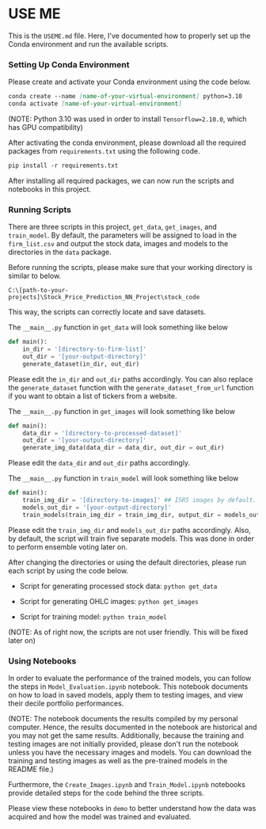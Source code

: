 # USE ME
This is the `USEME.md` file. Here, I've documented how to properly set up the Conda environment and run the available scripts. 

### Setting Up Conda Environment
Please create and activate your Conda environment using the code below.

```markdown
conda create --name [name-of-your-virtual-environment] python=3.10
conda activate [name-of-your-virtual-environment]
```

(NOTE: Python 3.10 was used in order to install `Tensorflow=2.10.0`, which has GPU compatibility)

After activating the conda environment, please download all the required packages from `requirements.txt` using the following code.

```markdown
pip install -r requirements.txt
```

After installing all required packages, we can now run the scripts and notebooks in this project.

### Running Scripts
There are three scripts in this project, `get_data`, `get_images`, and `train_model`. By default, the parameters will be assigned to load in the `firm_list.csv` and output the stock data, images and models to the directories in the `data` package.

Before running the scripts, please make sure that your working directory is similar to below.

`C:\[path-to-your-projects]\Stock_Price_Prediction_NN_Project\stock_code`

This way, the scripts can correctly locate and save datasets.

The `__main__.py` function in `get_data` will look something like below

```python
def main():
    in_dir = '[directory-to-firm-list]'
    out_dir = '[your-output-directory]'
    generate_dataset(in_dir, out_dir)
```

Please edit the `in_dir` and `out_dir` paths accordingly. You can also replace the `generate_dataset` function with the `generate_dataset_from_url` function if you want to obtain a list of tickers from a website.

The `__main__.py` function in `get_images` will look something like below

```python
def main():
    data_dir = '[directory-to-processed-dataset]'
    out_dir = '[your-output-directory]'
    generate_img_data(data_dir = data_dir, out_dir = out_dir)
```

Please edit the `data_dir` and `out_dir` paths accordingly.

The `__main__.py` function in `train_model` will look something like below

```python
def main():
    train_img_dir = '[directory-to-images]' ## I5R5 images by default.
    models_out_dir = '[your-output-directory]'
    train_models(train_img_dir = train_img_dir, output_dir = models_out_dir)
```

Please edit the `train_img_dir` and `models_out_dir` paths accordingly. Also, by default, the script will train five separate models. This was done in order to perform ensemble voting later on. 

After changing the directories or using the default directories, please run each script by using the code below.

 - Script for generating processed stock data: `python get_data`

 - Script for generating OHLC images: `python get_images`

 - Script for training model: `python train_model`

(NOTE: As of right now, the scripts are not user friendly. This will be fixed later on)

### Using Notebooks
In order to evaluate the performance of the trained models, you can follow the steps in `Model_Evaluation.ipynb` notebook. This notebook documents on how to load in saved models, apply them to testing images, and view their decile portfolio performances.

(NOTE: The notebook documents the results compiled by my personal computer. Hence, the results documented in the notebook are historical and you may not get the same results. Additionally, because the training and testing images are not initially provided, please don't run the notebook unless you have the necessary images and models. You can download the training and testing images as well as the pre-trained models in the README file.)

Furthermore, the `Create_Images.ipynb` and `Train_Model.ipynb` notebooks provide detailed steps for the code behind the three scripts.

Please view these notebooks in `demo` to better understand how the data was acquired and how the model was trained and evaluated.
